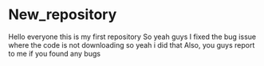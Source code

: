 # New_repository
Hello everyone this is my first repository
So yeah guys I fixed the bug issue where the code is not downloading so yeah i did that
Also, you guys report to me if you found any bugs
